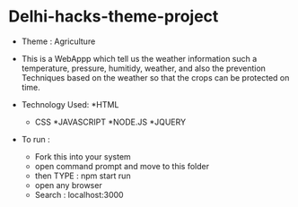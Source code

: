 # Delhi-hacks-theme-project

* Theme : Agriculture

* This is a WebAppp which tell us the weather information such a temperature, pressure, humitidy, weather,
  and also the prevention Techniques based on the weather so that the crops can be protected on time.
  
* Technology Used: 
    *HTML 
    * CSS 
    *JAVASCRIPT 
    *NODE.JS
    *JQUERY

* To run : 
    * Fork this into your system
    * open command prompt and move to this folder 
    * then TYPE : npm start run
    * open any browser
    * Search : localhost:3000

